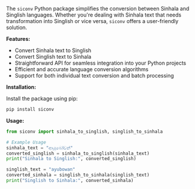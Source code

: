 The `siconv` Python package simplifies the conversion between Sinhala and Singlish languages. Whether you're dealing with Sinhala text that needs transformation into Singlish or vice versa, `siconv` offers a user-friendly solution.

**Features:**

- Convert Sinhala text to Singlish
- Convert Singlish text to Sinhala
- Straightforward API for seamless integration into your Python projects
- Efficient and accurate language conversion algorithms
- Support for both individual text conversion and batch processing

**Installation:**

Install the package using pip:

```bash
pip install siconv
```

**Usage:**

```python
from siconv import sinhala_to_singlish, singlish_to_sinhala

# Example Usage
sinhala_text = "ආයුබෝවන්"
converted_singlish = sinhala_to_singlish(sinhala_text)
print("Sinhala to Singlish:", converted_singlish)

singlish_text = "ayubowan"
converted_sinhala = singlish_to_sinhala(singlish_text)
print("Singlish to Sinhala:", converted_sinhala)
```

